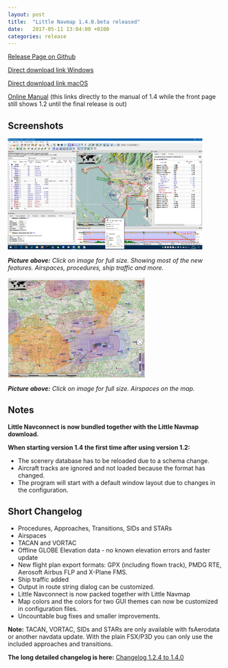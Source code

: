 ```yaml
---
layout: post
title:  "Little Navmap 1.4.0.beta released"
date:   2017-05-11 13:04:00 +0200
categories: release
---
```


[Release Page on Github](https://github.com/albar965/littlenavmap/releases/tag/v1.4.0.beta)

[Direct download link Windows](https://github.com/albar965/littlenavmap/releases/download/v1.4.0.beta/LittleNavmap-win-1.4.0.beta.zip)

[Direct download link macOS](https://github.com/albar965/littlenavmap/releases/download/v1.4.0.beta/LittleNavmap-macOS-1.4.0.beta.dmg)

[Online Manual](https://albar965.gitbooks.io/little-navmap-user-manual/content/v/release/1.4/en/) \(this links directly to the manual of 1.4 while the front page still shows 1.2 until the final release is out\)

## Screenshots

[![Little Navmap 1.4.0.beta](/assets/images/littlenavmapall140_small.jpg)](/assets/images/littlenavmapall140.jpg)

_**Picture above:** Click on image for full size. Showing most of the new features. Airspaces, procedures, ship traffic and more._

[![Little Navmap 1.4.0.beta Airspaces](/assets/images/littlenavmapairspace140_small.jpg)](/assets/images/littlenavmapairspace140.jpg)

_**Picture above:** Click on image for full size. Airspaces on the map._

## Notes

**Little Navconnect is now bundled together with the Little Navmap download.**

**When starting version 1.4 the first time after using version 1.2:**

* The scenery database has to be reloaded due to a schema change.
* Aircraft tracks are ignored and not loaded because the format has changed.
* The program will start with a default window layout due to changes in the configuration.

## Short Changelog

* Procedures, Approaches, Transitions, SIDs and STARs
* Airspaces
* TACAN and VORTAC 
* Offline GLOBE Elevation data - no known elevation errors and faster update
* New flight plan export formats: GPX (including flown track), PMDG RTE, Aerosoft Airbus FLP and X-Plane FMS.
* Ship traffic added
* Output in route string dialog can be customized.
* Little Navconnect is now packed together with Little Navmap
* Map colors and the colors for two GUI themes can now be customized in configuration files.
* Uncountable bug fixes and smaller improvements.

**Note:** TACAN, VORTAC, SIDs and STARs are only available with fsAerodata or another navdata update.
With the plain FSX/P3D you can only use the included approaches and transitions.

**The long detailed changelog is here:** [Changelog 1.2.4 to 1.4.0](https://albar965.gitbooks.io/little-navmap-user-manual/content/v/release/1.4/en/CHANGELOG.html)
